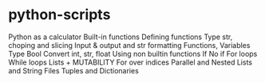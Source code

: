 # python-scripts
Python as a calculator
Built-in functions
Defining functions
Type str, choping and slicing
Input & output and str formatting
Functions, Variables
Type Bool
Convert int, str, float
Using non builtin functions
If
No if
For loops
While loops
Lists + MUTABILITY
For over indices
Parallel and Nested Lists and String
Files
Tuples and Dictionaries
